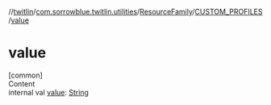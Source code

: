 //[twitlin](../../../index.md)/[com.sorrowblue.twitlin.utilities](../../index.md)/[ResourceFamily](../index.md)/[CUSTOM_PROFILES](index.md)/[value](value.md)



# value  
[common]  
Content  
internal val [value](value.md): [String](https://kotlinlang.org/api/latest/jvm/stdlib/kotlin/-string/index.html)  



